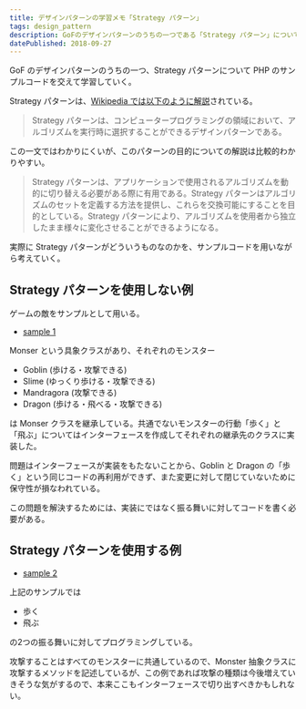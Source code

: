 ```yaml
---
title: デザインパターンの学習メモ「Strategy パターン」
tags: design_pattern
description: GoFのデザインパターンのうちの一つである「Strategy パターン」についての学習メモ。
datePublished: 2018-09-27
---
```


GoF のデザインパターンのうちの一つ、Strategy パターンについて PHP のサンプルコードを交えて学習していく。

Strategy パターンは、[Wikipedia では以下のように解説](https://ja.wikipedia.org/wiki/Strategy_%E3%83%91%E3%82%BF%E3%83%BC%E3%83%B3)されている。

> Strategy パターンは、コンピュータープログラミングの領域において、アルゴリズムを実行時に選択することができるデザインパターンである。

この一文ではわかりにくいが、このパターンの目的についての解説は比較的わかりやすい。

> Strategy パターンは、アプリケーションで使用されるアルゴリズムを動的に切り替える必要がある際に有用である。Strategy パターンはアルゴリズムのセットを定義する方法を提供し、これらを交換可能にすることを目的としている。Strategy パターンにより、アルゴリズムを使用者から独立したまま様々に変化させることができるようになる。

実際に Strategy パターンがどういうものなのかを、サンプルコードを用いながら考えていく。

## Strategy パターンを使用しない例

ゲームの敵をサンプルとして用いる。

* [sample 1](https://github.com/hbsnow/design-pattern-php-sample/tree/master/htdocs/strategy/sample1)

Monser という具象クラスがあり、それぞれのモンスター

* Goblin (歩ける・攻撃できる)
* Slime (ゆっくり歩ける・攻撃できる)
* Mandragora (攻撃できる)
* Dragon (歩ける・飛べる・攻撃できる)

は Monser クラスを継承している。共通でないモンスターの行動「歩く」と「飛ぶ」についてはインターフェースを作成してそれぞれの継承先のクラスに実装した。

問題はインターフェースが実装をもたないことから、Goblin と Dragon の「歩く」という同じコードの再利用ができず、また変更に対して閉じていないために保守性が損なわれている。

この問題を解決するためには、実装にではなく振る舞いに対してコードを書く必要がある。

## Strategy パターンを使用する例

* [sample 2](https://github.com/hbsnow/design-pattern-php-sample/tree/master/htdocs/strategy/sample2)

上記のサンプルでは

* 歩く
* 飛ぶ

の2つの振る舞いに対してプログラミングしている。

攻撃することはすべてのモンスターに共通しているので、Monster 抽象クラスに攻撃するメソッドを記述しているが、この例であれば攻撃の種類は今後増えていきそうな気がするので、本来ここもインターフェースで切り出すべきかもしれない。
